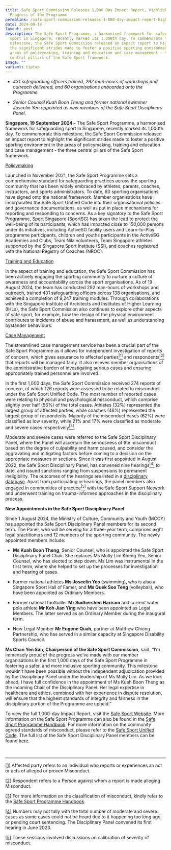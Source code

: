 ```yaml
---
title: Safe Sport Commission Releases 1,000 Day Impact Report, Highlighting
  Progress of the Programme
permalink: /safe-sport-commission-releases-1-000-day-impact-report-highlighting-progress-of-the-programme/
date: 2024-09-19
layout: post
description: The Safe Sport Programme, a harmonised framework for safeguarding
  sport in Singapore, recently marked its 1,000th day. To commemorate this
  milestone, the Safe Sport Commission released an impact report to highlight
  the significant strides made to foster a positive sporting environment in the
  areas of policymaking, training and education and case management - the three
  central pillars of the Safe Sport framework.
image: ""
variant: tiptap
---
```

<ul data-tight="true" class="tight">
<li>
<p><em>431 safeguarding officers trained, 292 man-hours of workshops and outreach delivered, and 60 organisations onboarded onto the Programme.</em>
</p>
</li>
<li>
<p><em>Senior Counsel Kuah Boon Theng and former national swimmer Joscelin Yeo appointed as new members of the Safe Sport Disciplinary Panel.</em>
</p>
</li>
</ul>
<p><strong>Singapore, 19 September 2024 </strong>– The Safe Sport Programme,
a harmonised framework for safeguarding sport in Singapore, recently marked
its 1,000th day. To commemorate this milestone, the Safe Sport Commission
released an impact report to highlight the significant strides made to
foster a positive sporting environment in the areas of policymaking, training
and education and case management - the three central pillars of the Safe
Sport framework.</p>
<p></p>
<p><u>Policymaking</u>
</p>
<p>Launched in November 2021, the Safe Sport Programme sets a comprehensive
standard for safeguarding practices across the sporting community that
has been widely embraced by athletes, parents, coaches, instructors, and
sports administrators. To date, 60 sporting organisations have signed onto
the national framework. Member organisations have incorporated the Safe
Sport Unified Code into their organisational policies and governance documentations,
as well as put in place mechanisms for reporting and responding to concerns.
As a key signatory to the Safe Sport Programme, Sport Singapore (SportSG)
has taken the lead to protect the well-being of its participants, which
has impacted close to 150,000 persons under its initiatives, including
ActiveSG facility users and Learn-to-Play programme participants, children
and youths participants in the ActiveSG Academies and Clubs, Team Nila
volunteers, Team Singapore athletes supported by the Singapore Sport Institute
(SSI), and coaches registered with the National Registry of Coaches (NROC).</p>
<p></p>
<p><u>Training and Education</u>
</p>
<p>In the aspect of training and education, the Safe Sport Commission has
been actively engaging the sporting community to nurture a culture of awareness
and accountability across the sport organisations. As of 19 August 2024,
the team has conducted 292 man-hours of workshops and outreach, trained
431 safeguarding officers across 138 organisations, and achieved a completion
of 9,247 training modules. Through collaborations with the Singapore Institute
of Architects and Institutes of Higher Learning (IHLs), the Safe Sport
Commission also continues to explore other aspects of safe sport, for example,
how the design of the physical environment contributes to incidents of
abuse and harassment, as well as understanding bystander behaviours.</p>
<p></p>
<p><u>Case Management</u>
</p>
<p>The streamlined case management service has been a crucial part of the
Safe Sport Programme as it allows for independent investigation of reports
of concern, which gives assurance to affected parties<a href="#_ftn1" rel="noopener noreferrer nofollow" target="_blank"><sup>[1]</sup></a> and
respondents<a href="#_ftn2" rel="noopener noreferrer nofollow" target="_blank"><sup>[2]</sup></a> that
reports will be managed fairly. It also relieves member organisations of
the administrative burden of investigating serious cases and ensuring appropriately
trained personnel are involved.</p>
<p></p>
<p>In the first 1,000 days, the Safe Sport Commission received 274 reports
of concern, of which 126 reports were assessed to be related to misconduct
under the Safe Sport Unified Code. The most number of reported cases were
relating to physical and psychological misconduct, which comprise slightly
over half (56%) of the total cases. Athletes (32%) represented the largest
group of affected parties, while coaches (48%) represented the largest
group of respondents. Majority of the misconduct cases (62%) were classified
as low severity, while 21% and 17% were classified as moderate and severe
cases respectively<a href="#_ftn3" rel="noopener noreferrer nofollow" target="_blank"><sup>[3]</sup></a>.</p>
<p></p>
<p>Moderate and severe cases were referred to the Safe Sport Disciplinary
Panel, where the Panel will ascertain the seriousness of the misconduct
based on the degree of culpability and harm caused, and consider the aggravating
and mitigating factors before coming to a decision on the appropriate measures
or sections. Since it was first appointed in August 2022, the Safe Sport
Disciplinary Panel, has convened nine hearings<a href="#_ftn4" rel="noopener noreferrer nofollow" target="_blank"><sup>[4]</sup></a> to date, and issued sanctions ranging from
suspensions to permanent ineligibility. The outcomes of the hearings are
listed in a <a href="https://www.safesport.sg/case-management/disciplinarydatabase/" rel="noopener noreferrer nofollow" target="_blank">disciplinary database</a>.
Apart from participating in hearings, the panel members also engaged in
communities of practice<a href="#_ftn5" rel="noopener noreferrer nofollow" target="_blank"><sup>[5]</sup></a> with the Safe Sport Support Network and
underwent training on trauma-informed approaches in the disciplinary process.</p>
<p></p>
<p><strong>New Appointments in the Safe Sport Disciplinary Panel</strong>
</p>
<p>Since 1 August 2024, the Ministry of Culture, Community and Youth (MCCY)
has appointed the Safe Sport Disciplinary Panel members for its second
term. The Panel, who will be serving for a three-year term, comprises eight
legal practitioners and 12 members of the sporting community. The newly
appointed members include:</p>
<p></p>
<ul data-tight="true" class="tight">
<li>
<p><strong>Ms Kuah Boon Theng</strong>, Senior Counsel, who is appointed
the Safe Sport Disciplinary Panel Chair. She replaces Ms Molly Lim Kheng
Yen, Senior Counsel, who has elected to step down. Ms Lim was instrumental
in the first term, where she helped to set up the processes for investigation
and hearing of cases.</p>
</li>
<li>
<p>Former national athletes <strong>Ms Joscelin Yeo </strong>(swimming)<strong>, </strong>who
is also a Singapore Sport Hall of Famer, and <strong>Ms Quek Soo Teng </strong>(volleyball),
who have been appointed as Ordinary Members.</p>
</li>
<li>
<p>Former national footballer <strong>Mr Sudhershen Hariram</strong> and current
water polo athlete <strong>Mr Koh Jian Ying</strong> who have been appointed
as Legal Members. The latter served as an Ordinary Member during the inaugural
term.</p>
</li>
<li>
<p>New Legal Member <strong>Mr Eugene Quah</strong>, partner at Matthew Chiong
Partnership, who has served in a similar capacity at Singapore Disability
Sports Council.</p>
<p></p>
</li>
</ul>
<p><strong>Ms Chan Yen San, Chairperson of the Safe Sport Commission</strong>,
said, “I’m immensely proud of the progress we’ve made with our member organisations
in the first 1,000 days of the Safe Sport Programme in fostering a safer,
and more inclusive sporting community. This milestone wouldn’t have been
possible without the independent adjudication provided by the Disciplinary
Panel under the leadership of Ms Molly Lim. As we look ahead, I have full
confidence in the appointment of Ms Kuah Boon Theng as the incoming Chair
of the Disciplinary Panel. Her legal expertise in healthcare and ethics,
combined with her experience in dispute resolution, will ensure that the
highest standards of integrity and fairness in the disciplinary portion
of the Programme are upheld.”</p>
<p></p>
<p>To view the full 1,000-day Impact Report, visit the <a href="https://www.safesport.sg/" rel="noopener noreferrer nofollow" target="_blank">Safe Sport Website</a>.
More information on the Safe Sport Programme can also be found in the
<a href="https://www.safesport.sg/safe-sport-programme/ssp/" rel="noopener noreferrer nofollow" target="_blank">Safe Sport Programme Handbook</a>. For more information on the community
agreed standards of misconduct, please refer to the <a href="https://www.safesport.sg/safe-sport-programme/unified-code/" rel="noopener noreferrer nofollow" target="_blank">Safe Sport Unified Code</a>.
The full list of the Safe Sport Disciplinary Panel members can be found
<a href="https://www.safesport.sg/safe-sport-disciplinary-panel-members/" rel="noopener noreferrer nofollow" target="_blank">here</a>.</p>
<p>
<br>
</p>
<hr>
<p><a href="#_ftnref1" rel="noopener noreferrer nofollow" target="_blank">[1]</a> Affected
party refers to an individual who reports or experiences an act or acts
of alleged or proven Misconduct.</p>
<p><a href="#_ftnref2" rel="noopener noreferrer nofollow" target="_blank">[2]</a> Respondent
refers to a Person against whom a report is made alleging Misconduct.</p>
<p><a href="#_ftnref3" rel="noopener noreferrer nofollow" target="_blank">[3]</a> For
more information on the classification of misconduct, kindly refer to the
<a href="https://www.safesport.sg/safe-sport-programme/ssp/" rel="noopener noreferrer nofollow" target="_blank">Safe Sport Programme Handbook</a>.</p>
<p><a href="#_ftnref4" rel="noopener noreferrer nofollow" target="_blank">[4]</a> Numbers
may not tally with the total number of moderate and severe cases as some
cases could not be heard due to it happening too long ago, or pending court
sentencing. The Disciplinary Panel convened its first hearing in June 2023.</p>
<p><a href="#_ftnref5" rel="noopener noreferrer nofollow" target="_blank">[5]</a> These
sessions involved discussions on calibration of severity of misconduct.</p>